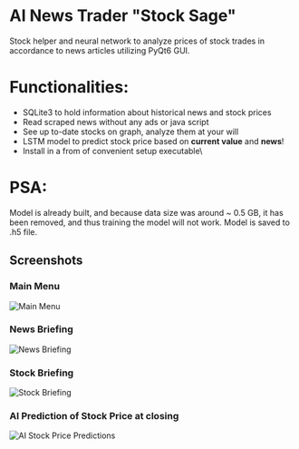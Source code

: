 # AI News Trader "Stock Sage"
Stock helper and neural network to analyze prices of stock trades in accordance to news articles utilizing PyQt6 GUI.
# Functionalities:
* SQLite3 to hold information about historical news and stock prices
* Read scraped news without any ads or java script
* See up to-date stocks on graph, analyze them at your will
* LSTM model to predict stock price based on **current value** and **news**!
* Install in a from of convenient setup executable\
# PSA:
Model is already built, and because data size was around ~ 0.5 GB, it has been removed, and thus training the model will not work.
Model is saved to .h5 file.
## Screenshots
### Main Menu
![Main Menu](https://github.com/user-attachments/assets/79b27312-4624-464f-8dc3-e24e4fb4c62e)
### News Briefing
![News Briefing](https://github.com/user-attachments/assets/2d7fa1b4-640b-4469-b52c-5c668a9a1e97)
### Stock Briefing
![Stock Briefing](https://github.com/user-attachments/assets/74079f0f-945d-4287-a71d-c7d17868ce9a)
### AI Prediction of Stock Price at closing
![AI Stock Price Predictions](https://github.com/user-attachments/assets/4eceee7f-e61b-4802-a2c9-359d8bd83f97)
